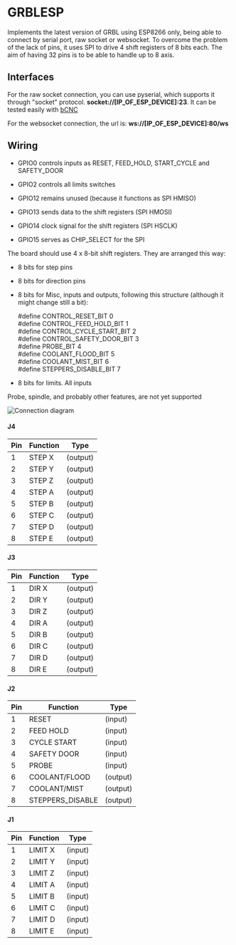 # GRBLESP

Implements the latest version of GRBL using ESP8266 only, being able to connect by serial port, raw socket or websocket. 
To overcome the problem of the lack of pins, it uses SPI to drive 4 shift registers of 8 bits each. The aim of having
32 pins is to be able to handle up to 8 axis.

Interfaces
----------

For the raw socket connection, you can use pyserial, which supports it through "socket" protocol.
**socket://[IP_OF_ESP_DEVICE]:23**. It can be tested easily with [bCNC](https://github.com/vlachoudis/bCNC)


For the websocket connection, the url is: **ws://[IP_OF_ESP_DEVICE]:80/ws**


Wiring
------

- GPIO0 controls inputs as RESET, FEED_HOLD, START_CYCLE and SAFETY_DOOR

- GPIO2 controls all limits switches

- GPIO12 remains unused (because it functions as SPI HMISO)

- GPIO13 sends data to the shift registers (SPI HMOSI)

- GPIO14 clock signal for the shift registers (SPI HSCLK)

- GPIO15 serves as CHIP_SELECT for the SPI

The board should use 4 x 8-bit shift registers. They are arranged this way:
- 8 bits for step pins
- 8 bits for direction pins
- 8 bits for Misc, inputs and outputs, following this structure (although it might change still a bit):

  #define CONTROL_RESET_BIT         0  
  #define CONTROL_FEED_HOLD_BIT     1  
  #define CONTROL_CYCLE_START_BIT   2  
  #define CONTROL_SAFETY_DOOR_BIT   3  
  #define PROBE_BIT                 4  
  #define COOLANT_FLOOD_BIT         5  
  #define COOLANT_MIST_BIT          6    
  #define STEPPERS_DISABLE_BIT      7

- 8 bits for limits. All inputs

Probe, spindle, and probably other features, are not yet supported

![Connection diagram](https://github.com/gcobos/grblesp/blob/master/schemas/spi-connection_schem.png)

#### J4
|Pin|Function|Type|
|-|-|-|
| 1 | STEP X | (output) |
| 2 | STEP Y | (output) |
| 3 | STEP Z | (output) |
| 4 | STEP A | (output) |
| 5 | STEP B | (output) |
| 6 | STEP C | (output) |
| 7 | STEP D | (output) |
| 8 | STEP E | (output) |

#### J3
|Pin|Function|Type|
|-|-|-|
| 1 | DIR X |(output) |
| 2 | DIR Y |(output) |
| 3 | DIR Z |(output) |
| 4 | DIR A |(output) |
| 5 | DIR B |(output) |
| 6 | DIR C |(output) |
| 7 | DIR D |(output) |
| 8 | DIR E |(output) |

#### J2
|Pin|Function|Type|
|-|-|-|
| 1 | RESET | (input) |
| 2 | FEED HOLD | (input) |
| 3 | CYCLE START | (input) |
| 4 | SAFETY DOOR | (input) |
| 5 | PROBE | (input) |
| 6 | COOLANT/FLOOD  |(output) |
| 7 | COOLANT/MIST  |(output) |
| 8 | STEPPERS_DISABLE |(output) |

#### J1
|Pin|Function|Type|
|-|-|-|
| 1 | LIMIT X | (input) |
| 2 | LIMIT Y | (input) |
| 3 | LIMIT Z | (input) |
| 4 | LIMIT A | (input) |
| 5 | LIMIT B | (input) |
| 6 | LIMIT C | (input) |
| 7 | LIMIT D | (input) |
| 8 | LIMIT E | (input) |

